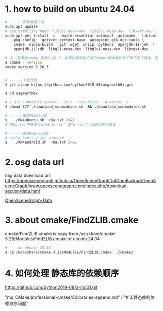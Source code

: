 # 1. how to build on ubuntu 24.04
<!-- 

3rd/osg/**/*.txt*,3rd/osg/**/*.cmake

--> 
```sh
# ------安装编译工具
sudo apt update
# osg compiling need "libgl1-mesa-dev  libglu1-mesa-dev  libxext-dev "
sudo apt-get install -y   build-essential autoconf  automake   libtool \
    pkg-config   gettext gettext-base  autopoint gtk-doc-tools \
    cmake  ninja-build   git  wget  unzip  python3  openjdk-11-jdk  \
    openjdk-11-jdk  libgl1-mesa-dev  libglu1-mesa-dev  libxext-dev 

# 注：我用的cmake 版本3.28.3；如果在其他地方用的cmake版本最好大于等于这个版本，否则可能编译出错
$ cmake --version
cmake version 3.28.3


# ------下载代码
$ git clone https://github.com/python2019-08/osgearth0x.git

$ cd osgearth0x

# $ git submodule update --init --recursive --progress -v
$ chmod 777 ./download_submodules.sh  && ./download_submodules.sh 

# ------编译Ubuntu版
$   ./mk4ubuntu.sh  >bu.txt 2>&1
# 在bu.txt中查询"cmake error" 或“error:” 以确定有无错误

# ------编译Android版
# build 3rd *.a for android
$   ./mk4android.sh  >ba.txt 2>&1
```

# 2. osg data url

osg data download url:
https://openscenegraph.github.io/OpenSceneGraphDotComBackup/OpenSceneGraph/www.openscenegraph.com/index.php/download-section/data.html

[OpenSceneGraph-Data ](https://github.com/openscenegraph/OpenSceneGraph-Data.git)


# 3. about cmake/FindZLIB.cmake  
cmake/FindZLIB.cmake is copy from  /usr/share/cmake-3.28/Modules/FindZLIB.cmake of  ubuntu 24.04
```sh
#---- on ubuntu 24.04 
$ cp /usr/share/cmake-3.28/Modules/FindZLIB.cmake  ./cmake/
```
 
 <!-- /usr/share/cmake-3.28/Modules/FindSQLite3.cmake   -->

# 4. 如何处理 静态库的依赖顺序

https://github.com/python2019-08/a-md01.git 

"md_CMake/professional-cmake/20libraries-append.md"  /  "# 3.静态库的依赖顺序问题"